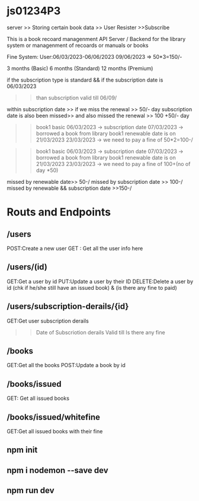 # js01234P3

server >> Storing certain book data
       >> User Resister
       >>Subscribe


This is a book recoard managenment API Server / Backend for the library system or managenment of recoards or manuals or books

Fine System:
User:06/03/2023-06/06/2023
09/06/2023 => 50*3=150/-

3 months  (Basic)
6 months  (Standard)
12 months  (Premium)

if the subscription type is standard && if the subscription date is 06/03/2023
>> than subscription valid till 06/09/

within subscription date >> if we miss the renewal >> 50/- day
subscription date is also been missed>> and also missed the renewal >> 100 +50/- day


>>book1
>> basic 
>> 06/03/2023 -> subscription date
>> 07/03/2023 -> borrowed a book from library
>> book1 renewable date is on 21/03/2023
>> 23/03/2023 -> we need to pay a fine of 50*2=100-/



>>book1
>> basic 
>> 06/03/2023 -> subscription date
>> 07/03/2023 -> borrowed a book from library
>> book1 renewable date is on 21/03/2023
>> 23/03/2023 -> we need to pay a fine of 100+(no of day *50)

missed by renewable date>> 50-/
missed by subscription date >> 100-/
missed by renewable && subscription date >>150-/



# Routs and Endpoints

## /users
POST:Create a new user
GET : Get all the user info here

## /users/(id)
GET:Get a user by id
PUT:Update a user by their ID
DELETE:Delete a user by id (chk if he/she still have an issued book) & (is there any fine to paid)

## /users/subscription-derails/{id}
GET:Get user subscription derails
>> Date of Subscriotion derails
>> Valid till
>> Is there any fine

## /books
GET:Get all the books
POST:Update a book by id


## /books/issued
GET: Get all issued books

## /books/issued/whitefine
GET:Get all issued books with their fine

## npm init
## npm i nodemon --save dev
## npm run dev
